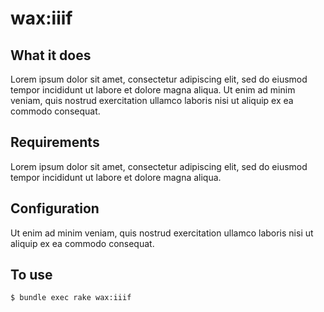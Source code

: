 # wax:iiif

## What it does
Lorem ipsum dolor sit amet, consectetur adipiscing elit, sed do eiusmod tempor incididunt ut labore et dolore magna aliqua. Ut enim ad minim veniam, quis nostrud exercitation ullamco laboris nisi ut aliquip ex ea commodo consequat.

## Requirements
Lorem ipsum dolor sit amet, consectetur adipiscing elit, sed do eiusmod tempor incididunt ut labore et dolore magna aliqua.


## Configuration
Ut enim ad minim veniam, quis nostrud exercitation ullamco laboris nisi ut aliquip ex ea commodo consequat.

## To use
`$ bundle exec rake wax:iiif`
